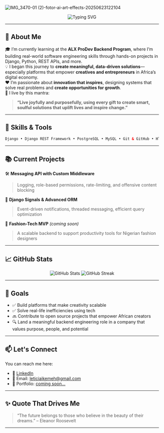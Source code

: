 ![IMG_3470-01 (2)-fotor-ai-art-effects-20250623122104](https://github.com/user-attachments/assets/70e10020-bcb3-4ebc-bb08-874df28d5a5f)

<!-- Header Banner (Optional: Use shields.io or custom SVG) -->
<p align="center">
  <img src="https://readme-typing-svg.herokuapp.com?font=Fira+Code&duration=4000&pause=500&color=F37B7B&center=true&vCenter=true&width=600&lines=Hi+there!+I'm+Leticia+%F0%9F%91%8B;Backend+Developer+%7C+Fashion-Tech+Innovator;Creative+Problem+Solver+%7C+Tech+For+Good" alt="Typing SVG" />
</p>

---

## 👋 About Me

🎓 I’m currently learning at the **ALX ProDev Backend Program**, where I’m building real-world software engineering skills through hands-on projects in Django, Python, REST APIs, and more.  
💡 I began this journey to **create meaningful, data-driven solutions**—especially platforms that empower **creatives and entrepreneurs** in Africa’s digital economy.  
❤️ I’m passionate about **innovation that inspires**, designing systems that solve real problems and **create opportunities for growth**.  
🌱 I live by this mantra:  
> **“Live joyfully and purposefully, using every gift to create smart, soulful solutions that uplift lives and inspire change.”**

---

## 🚀 Skills & Tools

```html
Django • Django REST Framework • PostgreSQL • MySQL • Git & GitHub • HTML/CSS • JSON • Postman • JWT • CI/CD (basic) • Middleware • Django Signals • ORM Optimization • Linux CLI
````

---

## 📚 Current Projects

🛠 **Messaging API with Custom Middleware**

> Logging, role-based permissions, rate-limiting, and offensive content blocking

🧠 **Django Signals & Advanced ORM**

> Event-driven notifications, threaded messaging, efficient query optimization

🧵 **Fashion-Tech MVP** *(coming soon)*

> A scalable backend to support productivity tools for Nigerian fashion designers

---

## 📈 GitHub Stats

<p align="center">
  <img src="https://github-readme-stats.vercel.app/api?username=leticiaikemeh&show_icons=true&theme=radical" alt="GitHub Stats" />
  <img src="https://github-readme-streak-stats.herokuapp.com/?user=leticiaikemeh&theme=radical" alt="GitHub Streak" />
</p>

---

## 🧭 Goals

* ✅ Build platforms that make creativity scalable
* ✅ Solve real-life inefficiencies using tech
* 🔜 Contribute to open source projects that empower African creators
* 🔍 Land a meaningful backend engineering role in a company that values purpose, people, and potential

---

## 📫 Let's Connect

You can reach me here:

* 💼 [LinkedIn](https://www.linkedin.com/in/leticiaikemeh)
* 📧 Email: [leticiaikemeh@gmail.com](mailto:leticiaikemeh@gmail.com)
* 📝 Portfolio: [coming soon...](https://sites.google.com/view/leticiaikemeh?usp=sharing)

---

## ✨ Quote That Drives Me

> “The future belongs to those who believe in the beauty of their dreams.” – Eleanor Roosevelt

---


